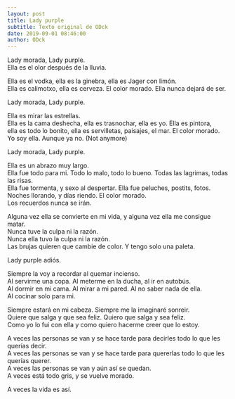 ```yaml
---
layout: post
title: Lady purple
subtitle: Texto original de ODck
date: 2019-09-01 08:46:00
author: ODck
---
```


Lady morada, Lady purple.  
Ella es el olor después de la lluvia.  

Ella es el vodka, ella es la ginebra, ella es Jager con limón.  
Ella es calimotxo, ella es cerveza. El color morado. Ella nunca dejará de ser.  

Lady morada, Lady purple.

Ella es mirar las estrellas.  
Ella es la cama deshecha, ella es trasnochar, ella es yo. Ella es pintora,   
ella es todo lo bonito, ella es servilletas, paisajes, el mar. El color morado.   
Yo soy ella. Aunque ya no. (Not anymore)

Lady morada, Lady purple.  

Ella es un abrazo muy largo.  
Ella fue todo para mi. Todo lo malo, todo lo bueno. Todas las lagrimas, todas las risas.   
Ella fue tormenta, y sexo al despertar. Ella fue peluches, postits, fotos. Noches llorando, y días riendo. El color morado.  
Los recuerdos nunca se irán.  

Alguna vez ella se convierte en mi vida, y alguna vez ella me consigue matar.  
Nunca tuve la culpa ni la razón.  
Nunca ella tuvo la culpa ni la razón.  
Las brujas quieren que cambie de color. Y tengo solo una paleta.  

Lady purple adiós.

Siempre la voy a recordar al quemar incienso.  
Al servirme una copa. Al meterme en la ducha, al ir en autobús.   
Al dormir en mi cama. Al mirar a mi pared. Al no saber nada de ella.  
Al cocinar solo para mi.  

Siempre estará en mi cabeza. Siempre me la imaginaré sonreir.  
Quiere que salga y que sea feliz. Quiero que salga y sea feliz.  
Como yo lo fui con ella y como quiero hacerme creer que lo estoy.  

A veces las personas se van y se hace tarde para decirles todo lo que les querías decir.  
A veces las personas se van y se hace tarde para quererlas todo lo que les querías querer.  
A veces las personas se van y aún así se quedan.  
A veces está todo gris, y se vuelve morado.  

A veces la vida es así.  